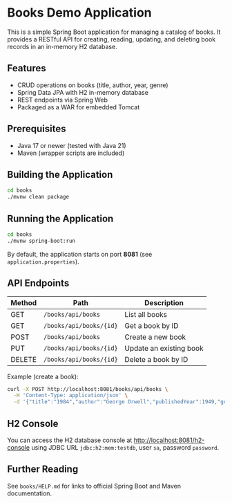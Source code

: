 # Books Demo Application

This is a simple Spring Boot application for managing a catalog of books. It provides a RESTful API for creating, reading, updating, and deleting book records in an in-memory H2 database.

## Features
- CRUD operations on books (title, author, year, genre)
- Spring Data JPA with H2 in-memory database
- REST endpoints via Spring Web
- Packaged as a WAR for embedded Tomcat

## Prerequisites
- Java 17 or newer (tested with Java 21)
- Maven (wrapper scripts are included)

## Building the Application
```bash
cd books
./mvnw clean package
```

## Running the Application
```bash
cd books
./mvnw spring-boot:run
```

By default, the application starts on port **8081** (see `application.properties`).

## API Endpoints
| Method | Path                | Description                     |
|--------|---------------------|---------------------------------|
| GET    | `/books/api/books`      | List all books                  |
| GET    | `/books/api/books/{id}` | Get a book by ID                |
| POST   | `/books/api/books`      | Create a new book               |
| PUT    | `/books/api/books/{id}` | Update an existing book         |
| DELETE | `/books/api/books/{id}` | Delete a book by ID             |

Example (create a book):
```bash
curl -X POST http://localhost:8081/books/api/books \
  -H 'Content-Type: application/json' \
  -d '{"title":"1984","author":"George Orwell","publishedYear":1949,"genre":"Dystopian"}'
```

## H2 Console
You can access the H2 database console at [http://localhost:8081/h2-console](http://localhost:8081/h2-console) using JDBC URL `jdbc:h2:mem:testdb`, user `sa`, password `password`.

## Further Reading
See `books/HELP.md` for links to official Spring Boot and Maven documentation.
